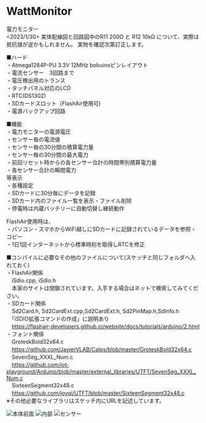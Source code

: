 # WattMonitor
電力モニター  
<2023/1/30>
実体配線図と回路図中のR11 200Ω と R12 10kΩ について、実際は抵抗値が逆かもしれません。
実物を確認次第訂正します。

■ハード  
・Atmega1284P-PU 3.3V 12MHz bobuinoピンレイアウト  
・電流センサー　3回路まで  
・電圧検出用のトランス  
・タッチパネル対応のLCD  
・RTC(DS1302)  
・SDカードスロット（FlashAir使用可)  
・電源バックアップ回路
  
■機能  
・電力モニターの電源電圧  
・センサー毎の電流値  
・センサー毎の30分間の積算電力量  
・センサー毎の30分間の最大電力  
・前回リセット時からの各センサー合計の時間帯別積算電力量  
・各センサー合計の瞬間電力  
等表示  
・各種設定  
・SDカードに30分毎にデータを記録  
・SDカード内のファイル一覧を表示・ファイル削除  
・停電時は内蔵バッテリーに自動切替し継続動作  
  
FlashAir使用時は、  
・パソコン・スマホからWiFi越しにSDカードに記録されているデータを参照・コピー  
・1日1回インターネットから標準時刻を取得しRTCを修正  

■コンパイルに必要なその他のファイルについて(スケッチと同じフォルダへ入れておく)  
・FlashAir関係  
　iSdio.cpp, iSdio.h  
　本家のサイトは閉鎖されています。入手する場合はネットで検索してみてください。  
・SDカード関係  
　Sd2Card.h, Sd2CardExt.cpp,Sd2CardExt.h, Sd2PinMap.h,SdInfo.h  
　「iSDIO拡張コマンドの作成」に説明あり  
　https://flashair-developers.github.io/website/docs/tutorials/arduino/2.html  
・フォント関係  
　GroteskBold32x64.c  
　https://github.com/JavierVLAB/Calps/blob/master/GroteskBold32x64.c  
　SevenSeg_XXXL_Num.c  
　https://github.com/iot-playground/Arduino/blob/master/external_libraries/UTFT/SevenSeg_XXXL_Num.c  
　SixteenSegment32x48.c  
　https://github.com/joyqi/UTFT/blob/master/SixteenSegment32x48.c  
※その他必要なライブラリはスケッチ内にURLを記述しています。  
  
![本体前面](https://user-images.githubusercontent.com/114241917/209243269-b8c7d9c2-f591-4082-9b9e-081770475712.jpg)
![内部](https://user-images.githubusercontent.com/114241917/209243399-f9e89ccb-9ef8-4686-b888-825ebc829a69.jpg)
![センサー](https://user-images.githubusercontent.com/114241917/209243423-99bfbb07-b247-4e75-a755-934a447dcfdc.jpg)
